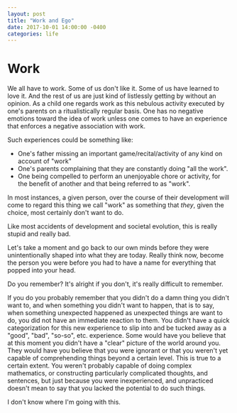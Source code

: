 ```yaml
---
layout: post
title: "Work and Ego"
date: 2017-10-01 14:00:00 -0400
categories: life
---
```


# Work

We all have to work. Some of us don't like it. Some of us have learned to love it.
And the rest of us are just kind of listlessly getting by without an opinion.
As a child one regards work as this nebulous activity executed by one's parents
on a ritualistically regular basis. One has no negative emotions toward the idea
of work unless one comes to have an experience that enforces a negative association
with work.

Such experiences could be something like:

* One's father missing an important game/recital/activity of any kind on account of "work"
* One's parents complaining that they are constantly doing "all the work".
* One being compelled to perform an unenjoyable chore or activity, for the benefit of another and that being referred to as "work".

In most instances, a given person, over the course of their development will come
to regard this thing we call "work" as something that *they*,
given the choice, most certainly don't want to do.

Like most accidents of development and societal evolution, this is really stupid and
really bad.

Let's take a moment and go back to our own minds before they were unintentionally shaped
into what they are today. Really think now, become the person you were before you
had to have a name for everything that popped into your head.

Do you remember? It's alright if you don't, it's really difficult to remember.

If you do you probably remember that you didn't do a damn thing you didn't want to,
and when something you didn't want to happen, that is to say, when something unexpected
happened as unexpected things are want to do, you did not have an immediate reaction
to them. You didn't have a quick categorization for this new experience to slip into
and be tucked away as a "good", "bad", "so-so", etc. experience. Some would have you believe
that at this moment you didn't have a "clear" picture of the world around you. They
would have you believe that you were ignorant or that you weren't yet capable of comprehending
things beyond a certain level. This is true to a certain extent. You weren't probably
capable of doing complex mathematics, or constructing particularly complicated thoughts,
and sentences, but just because you were inexperienced, and unpracticed doesn't mean
to say that you lacked the potential to do such things.


I don't know where I'm going with this.
